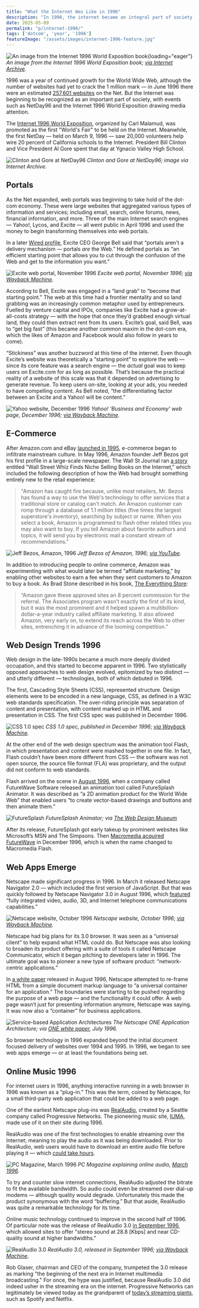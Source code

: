 ```yaml
---
title: "What the Internet Was Like in 1996"
description: "In 1996, the internet became an integral part of society. Web portals were all the rage, e-commerce matured, web designers got new tools (like CSS and Flash), and web applications began to appear."
date: 2025-05-09
permalink: "p/internet-1996/"
tags: ['dotcom', 'year', '1996']
featureImage: "/assets/images/internet-1996-feature.jpg"
---
```


![An image from the Internet 1996 World Exposition book](/assets/images/internet-1996-feature.jpg){loading="eager"}
*An image from the Internet 1996 World Exposition book; [via Internet Archive](https://archive.org/details/worldsfairforglo00unse).*

1996 was a year of continued growth for the World Wide Web, although the number of websites had yet to crack the 1 million mark — in June 1996 there were an estimated [257,601 websites](https://www.internetlivestats.com/total-number-of-websites/) on the Net. But the Internet was beginning to be recognized as an important part of society, with events such as NetDay96 and the Internet 1996 World Exposition drawing media attention. 

The [Internet 1996 World Exposition](https://archive.org/details/park.org.s3.amazonaws.com), organized by Carl Malamud, was promoted as the first "World's Fair" to be held on the Internet. Meanwhile, the first NetDay — held on March 9, 1996 — saw 20,000 volunteers help wire 20 percent of California schools to the Internet. President Bill Clinton and Vice President Al Gore spent that day at Ygnacio Valley High School.

![Clinton and Gore at NetDay96](/assets/images/netday96-clinton-gore.jpg)
*Clinton and Gore at NetDay96; image via Internet Archive.*

## Portals

As the Net expanded, web portals was beginning to take hold of the dot-com economy. These were large websites that aggregated various types of information and services; including email, search, online forums, news, financial information, and more. Three of the main Internet search engines — Yahoo!, Lycos, and Excite — all went public in April 1996 and used the money to begin transforming themselves into web portals.

In a later [Wired profile](]https://www.wired.com/1998/09/bell-2/), Excite CEO George Bell said that “portals aren't a delivery mechanism — portals *are* the Web.” He defined portals as “an efficient starting point that allows you to cut through the confusion of the Web and get to the information you want.”

![Excite web portal, November 1996](/assets/images/excite-website-nov1996.jpg)
*Excite web portal, November 1996; [via Wayback Machine](http://web.archive.org/web/19961121190834/http://www.excite.com/).*

According to Bell, Excite was engaged in a “land grab” to “become that starting point." The web at this time had a frontier mentality and so land grabbing was an increasingly common metaphor used by entrepreneurs. Fuelled by venture capital and IPOs, companies like Excite had a grow-at-all-costs strategy — with the hope that once they’d grabbed enough virtual land, they could then extract rent from its users. Excite’s goal, said Bell, was to “get big fast” (this became another common maxim in the dot-com era, which the likes of Amazon and Facebook would also follow in years to come).

“Stickiness” was another buzzword at this time of the internet. Even though Excite’s website was theoretically a “starting point” to explore the web — since its core feature was a search engine — the *actual* goal was to keep users on Excite.com for as long as possible. That’s because the practical reality of a website of this scale was that it depended on advertising to generate revenue. To keep users on-site, looking at your ads, you needed to have compelling content. As Bell noted, “the differentiating factor between an Excite and a Yahoo! will be content.”

![Yahoo website, December 1996](/assets/images/yahoo-business-1996.jpg)
*Yahoo! 'Business and Economy' web page, December 1996; [via Wayback Machine](https://web.archive.org/web/19961220154800/http://www.yahoo.com:80/Business_and_Economy/).*

## E-Commerce

After Amazon.com and eBay [launched in 1995](/p/internet-1995), e-commerce began to infiltrate mainstream culture. In May 1996, Amazon founder Jeff Bezos got his first profile in a large-scale newspaper. The Wall St Journal ran [a story](https://www.wsj.com/articles/SB832204437381952500) entitled "Wall Street Whiz Finds Niche Selling Books on the Internet," which included the following description of how the Web had brought something entirely new to the retail experience:

> "Amazon has caught fire because, unlike most retailers, Mr. Bezos has found a way to use the Web's technology to offer services that a traditional store or catalog can't match. An Amazon customer can romp through a database of 1.1 million titles (five times the largest superstore's inventory), searching by subject or name. When you select a book, Amazon is programmed to flash other related titles you may also want to buy. If you tell Amazon about favorite authors and topics, it will send you by electronic mail a constant stream of recommendations."

![Jeff Bezos, Amazon, 1996](/assets/images/bezos-amazon-1996c.jpg)
*Jeff Bezos of Amazon, 1996; [via YouTube](https://www.youtube.com/watch?v=FXnLYPTyPbU).*

In addition to introducing people to online commerce, Amazon was experimenting with what would later be termed "affiliate marketing," by enabling other websites to earn a fee when they sent customers to Amazon to buy a book. As Brad Stone described in his book, [The Everything Store](https://en.wikipedia.org/wiki/The_Everything_Store):

> “Amazon gave these approved sites an 8 percent commission for the referral. The Associates program wasn’t exactly the first of its kind, but it was the most prominent and it helped spawn a multibillion-dollar-a-year industry called affiliate marketing. It also allowed Amazon, very early on, to extend its reach across the Web to other sites, entrenching it in advance of the looming competition.”

## Web Design Trends 1996

Web design in the late-1990s became a much more deeply divided occupation, and this started to become apparent in 1996. Two stylistically opposed approaches to web design evolved, epitomized by two distinct — and utterly different — technologies, both of which debuted in 1996.

The first, Cascading Style Sheets (CSS), represented structure. Design elements were to be encoded in a new language, CSS, as defined in a W3C web standards specification. The over-riding principle was separation of content and presentation, with content marked up in HTML and presentation in CSS. The first CSS spec was published in December 1996.

![CSS 1.0 spec](/assets/images/css-spec-1996.jpg)
*CSS 1.0 spec, published in December 1996; [via Wayback Machine](https://web.archive.org/web/19980114105854/http://www.w3c.org/TR/REC-CSS1).*

At the other end of the web design spectrum was the animation tool Flash, in which presentation and content were mashed together in one file. In fact, Flash couldn’t have been more different from CSS — the software was not open source, the source file format (FLA) was proprietary, and the output did not conform to web standards.

Flash arrived on the scene in [August 1996](https://web.archive.org/web/19961105023254/http://www.futurewave.com/press/animatorpress.htm), when a company called FutureWave Software released an animation tool called FutureSplash Animator. It was described as “a 2D animation product for the World Wide Web” that enabled users “to create vector-based drawings and buttons and then animate them.”

![FutureSplash](/assets/images/futuresplash-animator-1-0-07.png)
*FutureSplash Animator; via [The Web Design Museum](https://www.webdesignmuseum.org/old-software/macromedia-flash/futuresplash-animator)*

After its release, FutureSplash got early takeup by prominent websites like Microsoft’s MSN and The Simpsons. Then [Macromedia acquired FutureWave](https://www.cnet.com/news/macromedia-expands-on-net/) in December 1996, which is when the name changed to Macromedia Flash.

## Web Apps Emerge

Netscape made significant progress in 1996. In March it released Netscape Navigator 2.0 — which included the first version of JavaScript. But that was quickly followed by Netscape Navigator 3.0 in August 1996, which [featured](https://web.archive.org/web/19961026222625/http://www3.netscape.com/comprod/products/navigator/index.html) “fully integrated video, audio, 3D, and Internet telephone communications capabilities.” 

![Netscape website, October 1996](/assets/images/netscape-website-oct1996.jpg)
*Netscape website, October 1996; [via Wayback Machine](http://web.archive.org/web/19961020015116/http://www3.netscape.com/).*

Netscape had big plans for its 3.0 browser. It was seen as a “universal client” to help expand what HTML could do. But Netscape was also looking to broaden its product offering with a suite of tools it called Netscape Communicator, which it began pitching to developers later in 1996. The ultimate goal was to pioneer a new type of software product: “network-centric applications.”

In [a white paper](https://web.archive.org/web/19970613233233/http://home.netscape.com/comprod/one/white_paper.html) released in August 1996, Netscape attempted to re-frame HTML from a simple document markup language to “a universal container for an application.” The boundaries were starting to be pushed regarding the purpose of a web page — and the functionality it could offer. A web page wasn’t just for presenting information anymore, Netscape was saying. It was now also a “container” for business applications.

![Service-based Application Architectures](/assets/images/netscape-one-diagram-1996.png)
*The Netscape ONE Application Architecture; via [ONE white paper](https://web.archive.org/web/19970613233233/http://home.netscape.com/comprod/one/white_paper.html), July 1996.*

So browser technology in 1996 expanded beyond the initial document focused delivery of websites over 1994 and 1995. In 1996, we began to see web apps emerge — or at least the foundations being set.

## Online Music 1996

For internet users in 1996, anything interactive running in a web browser in 1996 was known as a “plug-in.” This was the term, coined by Netscape, for a small third-party web application that could be added to a web page. 

One of the earliest Netscape plug-ins was [RealAudio](https://web.archive.org/web/20120623012714/http://www.mcs.csueastbay.edu/~grewe/CS3520/HTML/WWWBrowsing/htmlapps.htm), created by a Seattle company called Progressive Networks. The pioneering music site, [IUMA](/p/iuma-1994/), made use of it on their site during 1996.

RealAudio was one of the first technologies to enable streaming over the Internet; meaning to play the audio as it was being downloaded. Prior to RealAudio, web users would have to download an entire audio file before playing it — which [could take hours](/p/online-music-distribution-1996/).

![PC Magazine, March 1996](/assets/images/online-audio-march1996.jpg)
*PC Magazine explaining online audio, [March 1996](https://books.google.co.uk/books?id=E7p19YtI_Z4C&printsec=frontcover&source=gbs_ge_summary_r&cad=0#v=onepage&q&f=false).*

To try and counter slow internet connections, RealAudio adjusted the bitrate to fit the available bandwidth. So audio could even be streamed over dial-up modems — although quality would degrade. Unfortunately this made the product synonymous with the word “buffering.” But that aside, RealAudio was quite a remarkable technology for its time. 

Online music technology continued to improve in the second half of 1996. Of particular note was the release of RealAudio 3.0 [in September 1996](https://web.archive.org/web/19961220182550/http://www.realaudio.com/prognet/pr/3.0release.html), which allowed sites to offer "stereo sound at 28.8 [Kbps] and near CD-quality sound at higher bandwidths." 

![RealAudio 3.0](/assets/images/realaudio-3-1996.jpg)
*RealAudio 3.0, released in September 1996; [via Wayback Machine](https://web.archive.org/web/19961220181406/http://www.realaudio.com/products/player/index.html).*

Rob Glaser, chairman and CEO of the company, trumpeted the 3.0 release as marking "the beginning of the next era in Internet multimedia broadcasting." For once, the hype was justified, because RealAudio 3.0 did indeed usher in the streaming era on the internet. Progressive Networks can legitimately be viewed today as the grandparent of [today’s streaming giants](/p/2010s-decade-in-culture-tech/), such as Spotify and Netflix. 
